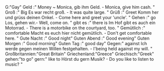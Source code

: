 G:"Gay"
Geld :"
Money 
~
Monica, gib ihm Geld. - Monica, give him cash.
"
Groß :"
Big
Es war recht groß. - It was quite large.
"
Grüß :"
Greet
Komm her und grüss deinen Onkel. - Come here and greet your 'uncle'.
"
Gehen :"
go
Los, gehen wir.- Well, come on.
"
gibt es :"
there is
Im Hof gibt es auch ein Motorrad. - There is a motorbike on the courtyard, too.
"
Gemütlich :"
comfortable
Macht es euch hier nicht gemütlich. - Don't get comfortable here.
"
Gute Nacht :" Good night"
Guten Abend :" Good evening"
Guten Morgen :" Good morning"
Guten Tag :" good day"
Gegen:"
against
Ich werde gegen meinen Willen festgehalten. - I'being held against my will.
"
Großbritannien:"Great Britain"
Griechenland:"Greece"
Griechisch:"Greek"
gehen:"to go"
gern:"
like to
Hörst du gern Musik? - Do you like to listen to music?
"